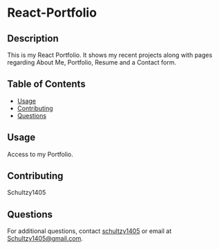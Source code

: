 # React-Portfolio

## Description

This is my React Portfolio. It shows my recent projects along with pages regarding About Me, Portfolio, Resume and a Contact form.

## Table of Contents

- [Usage](#usage)
- [Contributing](#contributing)
- [Questions](#questions)

## Usage

Access to my Portfolio.

## Contributing

Schultzy1405

## Questions

For additional questions, contact [schultzy1405](https://github.com/schultzy1405) or email at Schultzy1405@gmail.com.

